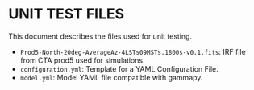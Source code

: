 # UNIT TEST FILES
This document describes the files used for unit testing.

- `Prod5-North-20deg-AverageAz-4LSTs09MSTs.1800s-v0.1.fits`: IRF file from CTA prod5 used for simulations.
- `configuration.yml`: Template for a YAML Configuration File.
- `model.yml`: Model YAML file compatible with gammapy.
